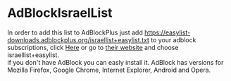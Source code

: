 AdBlockIsraelList
=================
In order to add this list to AdBlockPlus just add 
https://easylist-downloads.adblockplus.org/israellist+easylist.txt
to your adblock subscriptions, click <a href="abp:subscribe?location=https://easylist-downloads.adblockplus.org/israellist+easylist.txt&amp;title=EasyListIsraelList">Here</a>
or go to <a href="https://adblockplus.org/en/subscriptions"> their website</a> and choose israellist+easylist.<br>
if you don't have AdBlock you can easly install it. AdBlock has versions for Mozilla Firefox, Google Chrome, Internet Explorer, Android and Opera.
